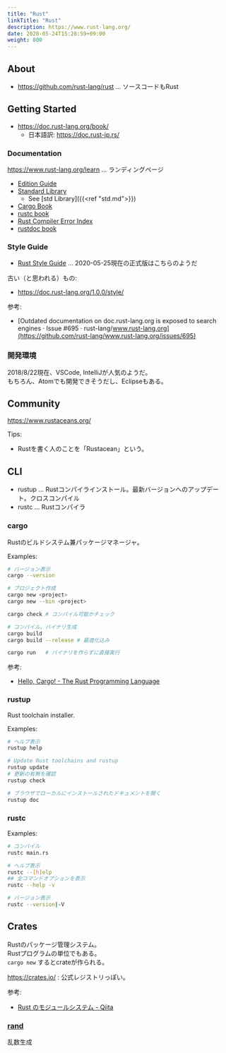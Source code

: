 ```yaml
---
title: "Rust"
linkTitle: "Rust"
description: https://www.rust-lang.org/
date: 2020-05-24T15:28:59+09:00
weight: 800
---
```


## About

- https://github.com/rust-lang/rust ... ソースコードもRust

## Getting Started

- https://doc.rust-lang.org/book/
  - 日本語訳: https://doc.rust-jp.rs/

### Documentation

https://www.rust-lang.org/learn ... ランディングページ

- [Edition Guide](https://doc.rust-lang.org/edition-guide/)
- [Standard Library](https://doc.rust-lang.org/std/)
  - See [std Library]({{<ref "std.md">}})
- [Cargo Book](https://doc.rust-lang.org/cargo/)
- [rustc book](https://doc.rust-lang.org/rustc/)
- [Rust Compiler Error Index](https://doc.rust-lang.org/error-index.html)
- [rustdoc book](https://doc.rust-lang.org/rustdoc/)

### Style Guide

- [Rust Style Guide](https://github.com/rust-dev-tools/fmt-rfcs/blob/master/guide/guide.md) ... 2020-05-25現在の正式版はこちらのようだ

古い（と思われる）もの:

- https://doc.rust-lang.org/1.0.0/style/

参考:

- [Outdated documentation on doc.rust-lang.org is exposed to search engines · Issue #695 · rust-lang/www.rust-lang.org](https://github.com/rust-lang/www.rust-lang.org/issues/695)

### 開発環境

2018/8/22現在、VSCode, IntelliJが人気のようだ。  
もちろん、Atomでも開発できそうだし、Eclipseもある。

## Community

https://www.rustaceans.org/

Tips:

- Rustを書く人のことを「Rustacean」という。

## CLI

- rustup ... Rustコンパイラインストール。最新バージョンへのアップデート。クロスコンパイル
- rustc ... Rustコンパイラ

### cargo

Rustのビルドシステム兼パッケージマネージャ。

Examples:

```sh
# バージョン表示
cargo --version

# プロジェクト作成
cargo new <project>
cargo new --bin <project>

cargo check # コンパイル可能かチェック

# コンパイル。バイナリ生成
cargo build
cargo build --release # 最適化込み

cargo run   # バイナリを作らずに直接実行
```

参考:

- [Hello, Cargo! - The Rust Programming Language](https://doc.rust-lang.org/book/2018-edition/ch01-03-hello-cargo.html)

### rustup

Rust toolchain installer.

Examples:

```sh
# ヘルプ表示
rustup help

# Update Rust toolchains and rustup
rustup update
# 更新の有無を確認
rustup check

# ブラウザでローカルにインストールされたドキュメントを開く
rustup doc
```

### rustc

Examples:

```sh
# コンパイル
rustc main.rs

# ヘルプ表示
rustc --[h]elp
## 全コマンドオプションを表示
rustc --help -v

# バージョン表示
rustc --version|-V
```

## Crates

Rustのパッケージ管理システム。  
Rustプログラムの単位でもある。  
`cargo new` するとcrateが作られる。

https://crates.io/ : 公式レジストリっぽい。

参考:

- [Rust のモジュールシステム - Qiita](https://qiita.com/skitaoka/items/753a519d720a1ccebb0d)

### [rand](https://crates.io/crates/rand)

乱数生成
